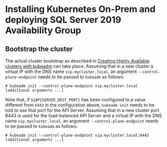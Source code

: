 
# Installing Kubernetes On-Prem and deploying SQL Server 2019 Availability Group

## Bootstrap the cluster

The actual cluster bootstrap as described in [Creating Highly Available clusters with kubeadm](https://kubernetes.io/docs/setup/production-environment/tools/kubeadm/high-availability/) can take place.
Assuming that in a new cluster a virtual IP with the DNS name `vip.mycluster.local`, an argument `--control-plane-endpoint` needs to be passed to `kubeadm` as follows:
```
# kubeadm init --control-plane-endpoint vip.mycluster.local [additional arguments ...]
```

Note that, if `${APISERVER_DEST_PORT}` has been configured to a value different from `6443` in the configuration above, `kubeadm init` needs to be told to use that port for the API Server. Assuming that in a new cluster port 8443 is used for the load-balanced API Server and a virtual IP with the DNS name `vip.mycluster.local`, an argument `--control-plane-endpoint` needs to be passed to `kubeadm` as follows:

```
# kubeadm init --control-plane-endpoint vip.mycluster.local:8443 [additional arguments ...]
```
